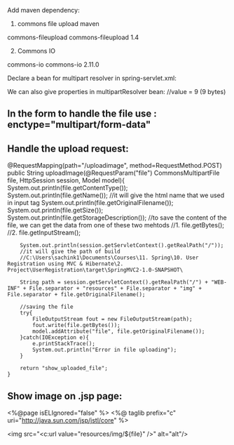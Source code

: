 Add maven dependency:

1. commons file upload maven
<!-- https://mvnrepository.com/artifact/commons-fileupload/commons-fileupload -->
<dependency>
    <groupId>commons-fileupload</groupId>
    <artifactId>commons-fileupload</artifactId>
    <version>1.4</version>
</dependency>

2. Commons IO
<!-- https://mvnrepository.com/artifact/commons-io/commons-io -->
<dependency>
    <groupId>commons-io</groupId>
    <artifactId>commons-io</artifactId>
    <version>2.11.0</version>
</dependency>


Declare a bean for multipart resolver in spring-servlet.xml:
<bean class="org.springframework.web.multipart.commons.CommonsMultipartResolver" name="multipartResolver" />

We can also give properties in multipartResolver bean:
<property name="maxUploadSize" value="9" /> //value = 9 (9 bytes)


## In the form to handle the file use : enctype="multipart/form-data"


## Handle the upload request:
@RequestMapping(path="/uploadimage", method=RequestMethod.POST)
    public String uploadImage(@RequestParam("file") CommonsMultipartFile file, HttpSession session, Model model){
        System.out.println(file.getContentType());
        System.out.println(file.getName()); //it will give the html name that we used in input tag
        System.out.println(file.getOriginalFilename());
        System.out.println(file.getSize());
        System.out.println(file.getStorageDescription());
        //to save the content of the file, we can get the data from one of these two mehtods
        //1. file.getBytes();
        //2. file.getInputStream();
        
        System.out.println(session.getServletContext().getRealPath("/"));        
        //it will give the path of build 
        //C:\Users\sachink1\Documents\Courses\11. Spring\10. User Registration using MVC & Hibernate\2. Project\UserRegistration\target\SpringMVC2-1.0-SNAPSHOT\
        
        String path = session.getServletContext().getRealPath("/") + "WEB-INF" + File.separator + "resources" + File.separator + "img" + File.separator + file.getOriginalFilename();
        
        //saving the file
        try{
            FileOutputStream fout = new FileOutputStream(path);
            fout.write(file.getBytes());
            model.addAttribute("file", file.getOriginalFilename());
        }catch(IOException e){
            e.printStackTrace();
            System.out.println("Error in file uploading");
        }
        
        return "show_uploaded_file";
    }


## Show image on .jsp page:

<%@page isELIgnored="false" %>
<%@ taglib prefix="c" uri="http://java.sun.com/jsp/jstl/core" %>

<img src="<c:url value="resources/img/${file}" />" alt="alt"/>